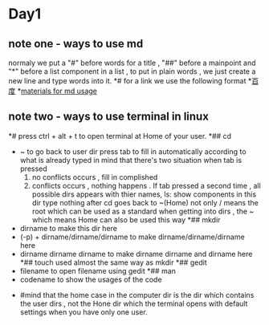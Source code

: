 # Day1
## note one - ways to use md
normaly we put a "#" before words for a title , "##" before a mainpoint and "*" before a list component in a list , to put in plain words , we just create a new line and type words into it.
*# for a link we use the following format
*[百度](https://baidu.com)
*[materials for md usage](http://markdown.cn)
## note two - ways to use terminal in linux
*# press ctrl + alt + t to open terminal at Home of your user.
*## cd
+ ~ to go back to user dir 
press tab to fill in automatically according to what is already typed in
mind that there's two situation when tab is pressed
	1. no conflicts occurs , fill in complished
	2. conflicts occurs , nothing happens . If tab pressed a second time , all possible dirs appears with thier names,
ls: show components in this dir
type nothing after cd goes back to ~(Home)
not only / means the root which can be used as a standard when getting into dirs , the ~ which means Home can also be used this way
*## mkdir
+ dirname to make this dir here
+ (-p) + dirname/dirname/dirname to make dirname/dirname/dirname here
+ dirname dirname dirname to make dirname dirname and dirname here
*## touch
used almost the same way as mkdir
*## gedit
+ filename to open filename using gedit
*## man
+ codename to show the usages of the code
* #mind that the home case in the computer dir is the dir which contains the user dirs , not the Hone dir which the terminal opens with default settings when you have only one user.
